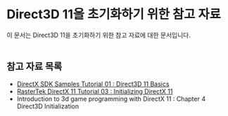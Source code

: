 # Direct3D 11을 초기화하기 위한 참고 자료

이 문서는 Direct3D 11을 초기화하기 위한 참고 자료에 대한 문서입니다.
<br><br>


## 참고 자료 목록
- [DirectX SDK Samples Tutorial 01 : Direct3D 11 Basics](https://github.com/walbourn/directx-sdk-samples/tree/main/Direct3D11Tutorials/Tutorial01)
- [RasterTek DirectX 11 Tutorial 03 : Initializing DirectX 11](https://www.rastertek.com/dx11win10tut03.html)
- Introduction to 3d game programming with DirectX 11 : Chapter 4 Direct3D Initialization